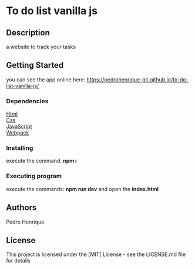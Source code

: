 # To do list vanilla js
## Description

a website to track your tasks

## Getting Started

you can see the app online here: https://pedrohenrique-git.github.io/to-do-list-vanilla-js/

### Dependencies

<a href="https://developer.mozilla.org/en-US/docs/Web/HTML">Html</a><br/>
<a href="https://developer.mozilla.org/en-US/docs/Web/CSS">Css</a><br/>
<a href="https://developer.mozilla.org/en-US/docs/Web/JavaScript">JavaScript</a><br/>
<a href="https://webpack.js.org/">Webpack</a><br/>

### Installing

execute the command: <b>npm i</b>

### Executing program

execute the commands: <b>npm run dev</b> and open the <b>index.html</b>

## Authors

Pedro Henrique

## License

This project is licensed under the [MIT] License - see the LICENSE.md file for details
